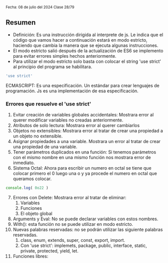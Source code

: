 <sub> Fecha: 08 de julio del 2024 </sub>
<sub> Clase 28/79 </sub>
## Resumen

- Definición: Es una instrucción dirigida al interprete de js. Le indica que el código que vamos hacer a continuación estará en modo estricto, haciendo que cambia la manera que se ejecuta algunas instrucciones.
- El modo estricto salió después de la actualización de ES6 se implemento para evitar errores simples hechos anteriormente. 
- Para utilizar el modo estricto solo basta con colocar el string 'use strict' al principio del programa se habilitara.

```JavaScript
'use strict'
```

ECMASCRIPT: Es una especificación. Un estándar para crear lenguajes de programación. Js es una implementación de esa especificación. 
### Errores que resuelve el 'use strict'

1. Evitar creación de variables globales accidentales: Mostrara error al querer modificar variables no creadas anteriormente.
2. Atributos de solo lectura: Mostrara error al querer cambiarlos
3. Objetos no extensibles: Mostrara error al tratar de crear una propiedad a un objeto no extensible. 
4. Asignar propiedades a una variable. Mostrara un error al tratar de crear una propiedad de una variable. 
5. Tener parámetros duplicados en una función: Si tenemos parámetros con el mismo nombre en una mismo función nos mostrara error de inmediato. 
6. Sistema Octal: Ahora para escribir un numero en octal se tiene que colocar primero el 0 luego una o y ya procede el numero en octal que queramos colocar. 

```JavaScript
console.log( 0o22 )
```

7. Errores con Delete: Mostrara error al tratar de eliminar:
	1. Variables
	2. Funciones 
	3. El objeto global
8. Arguments y Eval: No se puede declarar variables con estos nombres.
9. With(): esta función no se puede utilizar en modo estricto.
10. Nuevas palabras reservadas: no se podrán utilizar las siguiente palabras reservadas.
	1. class, enum, extends, super, const, export, import.
	2. Con 'use strict': implemets, package, public, interface, static, private, protected, yield, let.
11. Funciones libres: 

